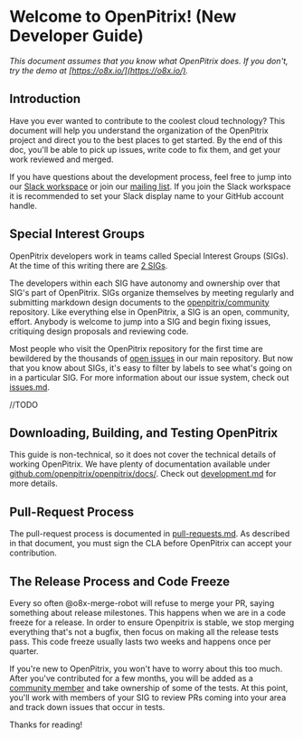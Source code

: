 
Welcome to OpenPitrix! (New Developer Guide)
============================================

_This document assumes that you know what OpenPitrix does. If you don't,
try the demo at [https://o8x.io/](https://o8x.io/)._

Introduction
------------

Have you ever wanted to contribute to the coolest cloud technology? This
document will help you understand the organization of the OpenPitrix project and
direct you to the best places to get started. By the end of this doc, you'll be
able to pick up issues, write code to fix them, and get your work reviewed and
merged.

If you have questions about the development process, feel free to jump into our
[Slack workspace](http://openpitrix.slack.com/) or join our [mailing
list](https://groups.google.com/forum/#!forum/openpitrix-dev). If you join the
Slack workspace it is recommended to set your Slack display name to your GitHub
account handle.

Special Interest Groups
-----------------------

OpenPitrix developers work in teams called Special Interest Groups (SIGs). At
the time of this writing there are [2 SIGs](sig-list.md).

The developers within each SIG have autonomy and ownership over that SIG's part
of OpenPitrix. SIGs organize themselves by meeting regularly and submitting
markdown design documents to the
[openpitrix/community](https://github.com/openpitrix/community) repository.
Like everything else in OpenPitrix, a SIG is an open, community, effort. Anybody
is welcome to jump into a SIG and begin fixing issues, critiquing design
proposals and reviewing code.

Most people who visit the OpenPitrix repository for the first time are
bewildered by the thousands of [open
issues](https://github.com/openpitrix/openpitrix/issues) in our main repository.
But now that you know about SIGs, it's easy to filter by labels to see what's
going on in a particular SIG. For more information about our issue system, check
out
[issues.md](https://github.com/openpitrix/community/blob/master/contributors/devel/issues.md).

//TODO

Downloading, Building, and Testing OpenPitrix
---------------------------------------------

This guide is non-technical, so it does not cover the technical details of
working OpenPitrix. We have plenty of documentation available under
[github.com/openpitrix/openpitrix/docs/](https://github.com/openpitrix/openpitrix/docs/).
Check out
[development.md](https://github.com/openpitrix/openpitrix/docs/development.md)
for more details.

Pull-Request Process
--------------------

The pull-request process is documented in [pull-requests.md](pull-requests.md).
As described in that document, you must sign the CLA before
OpenPitrix can accept your contribution.


The Release Process and Code Freeze
-----------------------------------

Every so often @o8x-merge-robot will refuse to merge your PR, saying something
about release milestones. This happens when we are in a code freeze for a
release. In order to ensure Openpitrix is stable, we stop merging everything
that's not a bugfix, then focus on making all the release tests pass. This code
freeze usually lasts two weeks and happens once per quarter.

If you're new to OpenPitrix, you won't have to worry about this too much. After
you've contributed for a few months, you will be added as a [community
member](https://github.com/openpitrix/openpitrix/docs/membership.md)
and take ownership of some of the tests. At this point, you'll work with members
of your SIG to review PRs coming into your area and track down issues that occur
in tests.

Thanks for reading!

